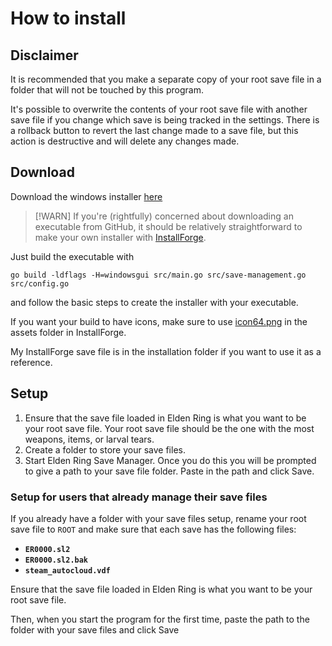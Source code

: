 # How to install

## Disclaimer
It is recommended that you make a separate copy of your root save file in a folder that will not be touched by this program.

It's possible to overwrite the contents of your root save file with another save file if you change which save is being tracked in the settings. There is a rollback button to revert the last change made to a save file, but this action is destructive and will delete any changes made.

## Download

Download the windows installer [here](https://downgit.github.io/#/home?url=https://github.com/John-A-Aydin/er-save-manager/blob/main/installation/ersm_setup.exe)

> [!WARN]
> If you're (rightfully) concerned about downloading an executable from GitHub, it should be relatively straightforward to make your own installer with [InstallForge](https://installforge.net/).

Just build the executable with
```console
go build -ldflags -H=windowsgui src/main.go src/save-management.go src/config.go
```
and follow the basic steps to create the installer with your executable.

If you want your build to have icons, make sure to use [icon64.png](icon64.png) in the assets folder in InstallForge.

My InstallForge save file is in the installation folder if you want to use it as a reference.


## Setup

1. Ensure that the save file loaded in Elden Ring is what you want to be your root save file.
Your root save file should be the one with the most weapons, items, or larval tears.
2. Create a folder to store your save files.
3. Start Elden Ring Save Manager. Once you do this you will be prompted to give a path to your save file folder. Paste in the path and click Save.

### Setup for users that already manage their save files

If you already have a folder with your save files setup, rename your root save file to `ROOT`
and make sure that each save has the following files:
- **`ER0000.sl2`**
- **`ER0000.sl2.bak`**
- **`steam_autocloud.vdf`**

Ensure that the save file loaded in Elden Ring is what you want to be your root save file.

Then, when you start the program for the first time, paste the path to the folder with your save files and click Save
